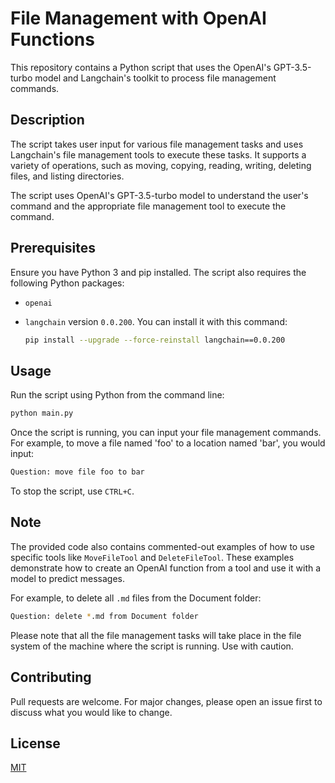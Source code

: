 # File Management with OpenAI Functions

This repository contains a Python script that uses the OpenAI's GPT-3.5-turbo model and Langchain's toolkit to process file management commands.

## Description

The script takes user input for various file management tasks and uses Langchain's file management tools to execute these tasks. It supports a variety of operations, such as moving, copying, reading, writing, deleting files, and listing directories.

The script uses OpenAI's GPT-3.5-turbo model to understand the user's command and the appropriate file management tool to execute the command.

## Prerequisites

Ensure you have Python 3 and pip installed. The script also requires the following Python packages:

- `openai`
- `langchain` version `0.0.200`. You can install it with this command:

  ```bash
  pip install --upgrade --force-reinstall langchain==0.0.200
  ```

## Usage

Run the script using Python from the command line:

```bash
python main.py
```

Once the script is running, you can input your file management commands. For example, to move a file named 'foo' to a location named 'bar', you would input:

```bash
Question: move file foo to bar
```

To stop the script, use `CTRL+C`.

## Note

The provided code also contains commented-out examples of how to use specific tools like `MoveFileTool` and `DeleteFileTool`. These examples demonstrate how to create an OpenAI function from a tool and use it with a model to predict messages.

For example, to delete all `.md` files from the Document folder:

```bash
Question: delete *.md from Document folder
```

Please note that all the file management tasks will take place in the file system of the machine where the script is running. Use with caution.

## Contributing

Pull requests are welcome. For major changes, please open an issue first to discuss what you would like to change.

## License

[MIT](https://choosealicense.com/licenses/mit/)

